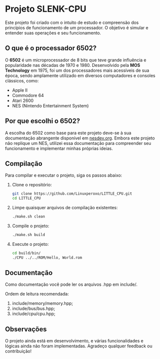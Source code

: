 # Projeto SLENK-CPU

Este projeto foi criado com o intuito de estudo e compreensão dos princípios de funcionamento de um processador. O objetivo é simular e entender suas operações e seu funcionamento.

## O que é o processador 6502?

O **6502** é um microprocessador de 8 bits que teve grande influência e popularidade nas décadas de 1970 e 1980. Desenvolvido pela **MOS Technology** em 1975, foi um dos processadores mais acessíveis de sua época, sendo amplamente utilizado em diversos computadores e consoles clássicos, como:

- Apple II
- Commodore 64
- Atari 2600
- NES (Nintendo Entertainment System)

## Por que escolhi o 6502?

A escolha do 6502 como base para este projeto deve-se à sua documentação abrangente disponível em [nesdev.org](https://www.nesdev.org). Embora este projeto não replique um NES, utilizei essa documentação para compreender seu funcionamento e implementar minhas próprias ideias.

## Compilação

Para compilar e executar o projeto, siga os passos abaixo:

1. Clone o repositório:
    ```bash
    git clone https://github.com/Linuxperoxo/LITTLE_CPU.git
    cd LITTLE_CPU
    ```

2. Limpe quaisquer arquivos de compilação existentes:
    ```bash
    ./make.sh clean
    ```

3. Compile o projeto:
    ```bash
    ./make.sh build
    ```

4. Execute o projeto:
    ```bash
    cd build/bin/
    ./CPU ../../ROM/Hello, World.rom
    ```

## Documentação

Como documentação você pode ler os arquivos .hpp em include/.

Ordem de leitura recomendada:  

1. include/memory/memory.hpp;  
2. include/bus/bus.hpp;  
3. include/cpu/cpu.hpp;  

## Observações

O projeto ainda está em desenvolvimento, e várias funcionalidades e lógicas ainda não foram implementadas. Agradeço qualquer feedback ou contribuição!


